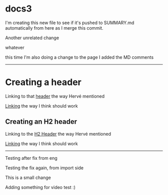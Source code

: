 # docs3

I'm creating this new file to see if it's pushed to SUMMARY.md automatically from here as I merge this commit.

Another unrelated change

whatever

this time I'm also doing a change to the page I added the MD comments

---

# Creating a header

Linking to that [header](./#creating-a-header) the way Hervé mentioned

[Linking](#creating-a-header) the way I think should work

## Creating an H2 header

Linking to the [H2 Header](./creating-an-h2-header) the way Hervé mentioned

[Linking](#creating-an-h2-header) the way I think should work

---

Testing after fix from eng


Testing the fix again, from import side

This is a small change

Adding something for video test :)
